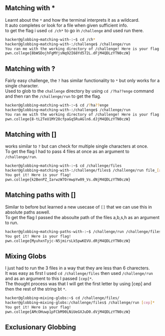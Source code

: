 ## Matching with *
Learnt about the `*` and how the terminal interprets it as a wildcard.<br>
It auto completes or look for a file when given sufficient info.<br>
to get the flag i used `cd /ch*` to go in `/challenge` and used run there.<br>
```bash
hacker@globbing~matching-with-:~$ cd /ch*
hacker@globbing~matching-with-:/challenge$ /challenge/run
You ran me with the working directory of /challenge! Here is your flag:
pwn.college{8bWSDojhFgMYjsNq92I68Yd572L.dFjM4QDLzYTN0czW}
```
## Matching with ?
Fairly easy challenge, the `?` has similar functionality to `*` but only works for a single character.<br>
Used to glob to the `challenge` directory by using `cd /?ha??enge` command and then ran the `/challenge/run` to get the flag.<br>
```bash
hacker@globbing~matching-with-:~$ cd /?ha??enge
hacker@globbing~matching-with-:/challenge$ /challenge/run
You ran me with the working directory of /challenge! Here is your flag:
pwn.college{8-tL2TeU1MY28cfpaGq5RuAGln6.dJjM4QDLzYTN0czW}
```
## Matching with []
works similar to `?` but can check for multiple single characters at once.<br>
To get the flag I had to pass 4 files at once as an argument to `/challenge/run`.<br>
```bash
hacker@globbing~matching-with-:~$ cd /challenge/files
hacker@globbing~matching-with-:/challenge/files$ /challenge/run file_[absh]
You got it! Here is your flag!
pwn.college{k2BenPZ_IarwzW7OrmwpYw09_Vs.dNjM4QDLzYTN0czW}
```
## Matching paths with []
Similar to before but learned a new usecase of `[]` that we can use this in absolute paths aswell.<br>
To get the flag I passed the absoulte path of the files a,b,s,h as an argument to run.<br>
```bash
hacker@globbing~matching-paths-with-:~$ /challenge/run /challenge/files/file_[absh]
You got it! Here is your flag!
pwn.college{MyuhxnTyjc-N5jmirsLk5pwKEVU.dRjM4QDLzYTN0czW}
```
## Mixing Globs
I just had to run the 3 files in a way that they are less than 6 charecters.<br>
It was easy as first I used `cd /challenge/files` then used `/challenge/run` and as an argument to this I passed `[cep]*`.<br>
The thought process was that I will get the first letter by using [cep] and then the rest of the string bt `*`.<br>
```bash
hacker@globbing~mixing-globs:~$ cd /challenge/files/
hacker@globbing~mixing-globs:/challenge/files$ /challenge/run [cep]*
You got it! Here is your flag!
pwn.college{AMcOHuwp1pFCbM90LNiUeGXJuD0.dVjM4QDLzYTN0czW}
```
## Exclusionary Globbing

